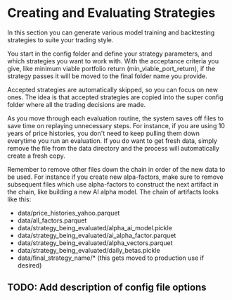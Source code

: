 # Creating and Evaluating Strategies

In this section you can generate various model training and backtesting strategies to suite your trading style.

You start in the config folder and define your strategy parameters, and which strategies you want to work with. With the acceptance criteria you give, like minimum viable portfolio return (min_viable_port_return), if the strategy passes it will be moved to the final folder name you provide.

Accepted strategies are automatically skipped, so you can focus on new ones. The idea is that accepted strategies are copied into the super config folder where all the trading decisions are made.

As you move through each evaluation routine, the system saves off files to save time on replaying unnecessary steps. For instance, if you are using 10 years of price histories, you don't need to keep pulling them down everytime you run an evaluation. If you do want to get fresh data, simply remove the file from the data directory and the process will automatically create a fresh copy.

Remember to remove other files down the chain in order of the new data to be used. For instance if you create new alpa-factors, make sure to remove subsequent files which use alpha-factors to construct the next artifact in the chain, like building a new AI alpha model. The chain of artifacts looks like this:

- data/price_histories_yahoo.parquet
- data/all_factors.parquet
- data/strategy_being_evaluated/alpha_ai_model.pickle
- data/strategy_being_evaluated/ai_alpha_factor.parquet
- data/strategy_being_evaluated/alpha_vectors.parquet
- data/strategy_being_evaluated/daily_betas.pickle
- data/final_strategy_name/* (this gets moved to production use if desired)

## TODO: Add description of config file options

